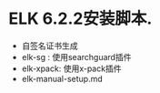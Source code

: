 # ELK 6.2.2安装脚本.
- 自签名证书生成
- elk-sg : 使用searchguard插件
- elk-xpack: 使用x-pack插件
- elk-manual-setup.md
